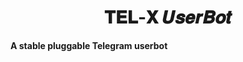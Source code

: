 

</p>
<h1 align="center">
  <b>𝐓𝐄𝐋-𝐗 𝑼𝒔𝒆𝒓𝑩𝒐𝒕</b>
</h1>

<b>A stable pluggable Telegram userbot</b>   
